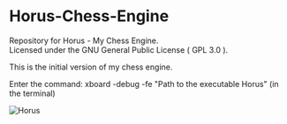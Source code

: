 # Horus-Chess-Engine
Repository for Horus - My Chess Engine.  
Licensed under the GNU General Public License ( GPL 3.0 ).

This is the initial version of my chess engine.  

Enter the command: xboard -debug -fe "Path to the executable Horus" (in the terminal)  

![Horus](https://cloud.githubusercontent.com/assets/2707025/21494889/c8afb090-cc14-11e6-9849-cf09c83f97eb.jpg)
